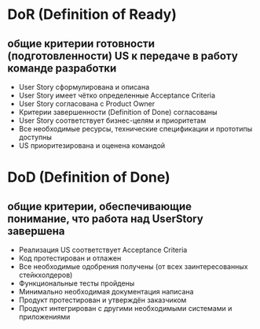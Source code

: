 # DoR (Definition of Ready)
## общие критерии готовности (подготовленности) US к передаче в работу команде разработки

- User Story сформулирована и описана
- User Story имеет чётко определенные Acceptance Criteria
- User Story согласована с Product Owner
- Критерии завершенности (Definition of Done) согласованы
- User Story соответствует бизнес-целям и приоритетам
- Все необходимые ресурсы, технические спецификации и прототипы доступны
- US приоритезирована и оценена командой


# DoD (Definition of Done)
## общие критерии, обеспечивающие понимание, что работа над UserStory завершена
- Реализация US соответствует Acceptance Criteria
- Код протестирован и отлажен
- Все необходимые одобрения получены (от всех заинтересованных стейкхолдеров)
- Функциональные тесты пройдены
- Минимально необходимая документация написана
- Продукт протестирован и утверждён заказчиком
- Продукт интегрирован с другими необходимыми системами и приложениями